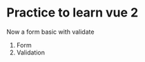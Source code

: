 # Practice to learn vue 2

Now a form basic with validate

<!-- 1.Sidebar and navbar 
![Logo](/src/assets/tasks/t1/SIDEBAR_navbar.png)

2.Breadcrumb
![Logo](/src/assets/tasks/t2/2024-01-13_13h23_34.png)
![Logo](/src/assets/tasks/t2/2024-01-13_13h24_12.png) -->

1. Form 
2. Validation


